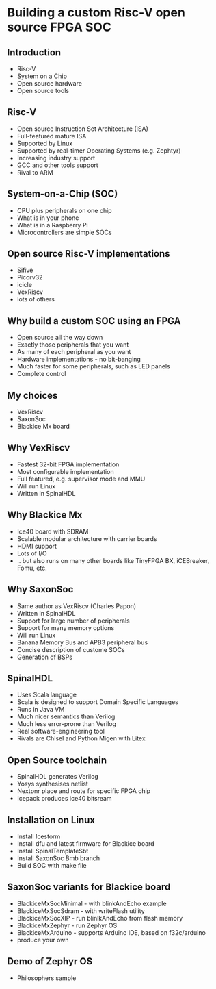 # Building a custom Risc-V open source FPGA SOC

## Introduction

- Risc-V
- System on a Chip
- Open source hardware
- Open source tools

## Risc-V

- Open source Instruction Set Architecture (ISA)
- Full-featured mature ISA
- Supported by Linux
- Supported by real-timer Operating Systems (e.g. Zephtyr)
- Increasing industry support
- GCC and other tools support
- Rival to ARM

## System-on-a-Chip (SOC)

- CPU plus peripherals on one chip
- What is in your phone
- What is in a Raspberry Pi
- Microcontrollers are simple SOCs

## Open source Risc-V implementations

- Sifive
- Picorv32
- icicle
- VexRiscv
- lots of others

## Why build a custom SOC using an FPGA

- Open source all the way down
- Exactly those peripherals that you want
- As many of each peripheral as you want
- Hardware implementations - no bit-banging
- Much faster for some peripherals, such as LED panels
- Complete control

## My choices

- VexRiscv
- SaxonSoc
- Blackice Mx board

## Why VexRiscv

- Fastest 32-bit FPGA implementation
- Most configurable implementation
- Full featured, e.g. supervisor mode and MMU
- Will run Linux
- Written in SpinalHDL

## Why Blackice Mx

- Ice40 board with SDRAM
- Scalable modular architecture with carrier boards
- HDMI support
- Lots of I/O
- .. but also runs on many other boards like TinyFPGA BX, iCEBreaker, Fomu, etc.

## Why SaxonSoc

- Same author as VexRiscv (Charles Papon)
- Written in SpinalHDL
- Support for large number of peripherals
- Support for many memory options
- Will run Linux
- Banana Memory Bus and APB3 peripheral bus
- Concise description of custome SOCs
- Generation of BSPs

## SpinalHDL

- Uses Scala language
- Scala is designed to support Domain Specific Languages
- Runs in Java VM
- Much nicer semantics than Verilog
- Much less error-prone than Verilog
- Real software-engineering tool
- Rivals are Chisel and Python Migen with Litex

## Open Source toolchain

- SpinalHDL generates Verilog
- Yosys synthesises netlist
- Nextpnr place and route for specific FPGA chip
- Icepack produces ice40 bitsream

## Installation on Linux

- Install Icestorm
- Install dfu and latest firmware for Blackice board
- Install SpinalTemplateSbt
- Install SaxonSoc Bmb branch
- Build SOC with make file

## SaxonSoc variants for Blackice board

- BlackiceMxSocMinimal - with blinkAndEcho example
- BlackiceMxSocSdram - with writeFlash utility
- BlackiceMxSocXIP - run blinlkAndEcho from flash memory
- BlackiceMxZephyr - run Zephyr OS
- BlackiceMxArduino - supports Arduino IDE, based on f32c/arduino
- produce your own

## Demo of Zephyr OS

- Philosophers sample
